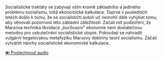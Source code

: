 
Socialistické traktáty se zabývají vším kromě základního a jediného problému socialismu, totiž ekonomické kalkulace. Teprve v posledních letech došlo k tomu, že se socialističtí autoři už nemohli dále vyhýbat tomu, aby věnovali pozornost této základní záležitosti. Začali mít podezření, že Marxova technika likvidace „buržoazní" ekonomie není dostatečnou metodou pro uskutečnění socialistické utopie. Pokoušejí se nahradit vulgární hegelovskou metafyziku Marxovy doktríny teorií socialismu. Začali vytvářet návrhy socialistické ekonomické kalkulace.

[🔊 Poslechnout audio](/data/7-paragraphs/audio/chapter_140/para_006-Socialistick-traktty-se-zabvaj-vm-krom-zkl.mp3)
